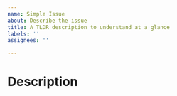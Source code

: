 ```yaml
---
name: Simple Issue
about: Describe the issue
title: A TLDR description to understand at a glance
labels: ''
assignees: ''

---
```


# Description
